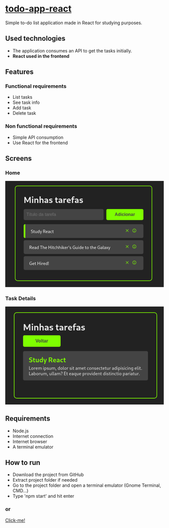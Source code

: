 [todo-app-react](https://6165f5f274baa3000985c5f7--serene-davinci-d38629.netlify.app/)
======================================================================================

Simple to-do list application made in React for studying purposes.

Used technologies
-----------------

*   The application consumes an API to get the tasks initially.
*   **React used in the frontend**

Features
--------

### Functional requirements

*   List tasks
*   See task info
*   Add task
*   Delete task

### Non functional requirements

*   Simple API consumption
*   Use React for the frontend

  
  

Screens
-------

### Home
![Screenshot](1.png)

### Task Details
![Screenshot](2.png)

Requirements
------------

*   Node.js
*   Internet connection
*   Internet browser
*   A terminal emulator

How to run
----------

*   Download the project from GitHub
*   Extract project folder if needed
*   Go to the project folder and open a terminal emulator (Gnome Terminal, CMD...)
*   Type 'npm start' and hit enter

### or

[Click-me!](https://6165f5f274baa3000985c5f7--serene-davinci-d38629.netlify.app/)